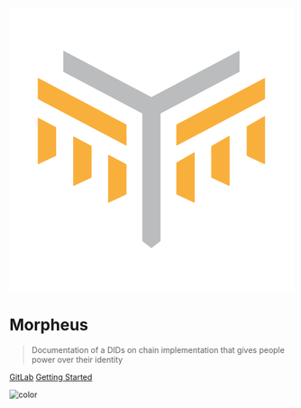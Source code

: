 ![logo](assets/morpheus_logo.png)

# Morpheus

> Documentation of a DIDs on chain implementation that gives people power over their identity

[GitLab](https://gitlab.iop-ventures.com/iop-stack/dids-and-claims/specification)
[Getting Started](#Decentralized-Identities)

<!-- background color -->

![color](#ffffff)
